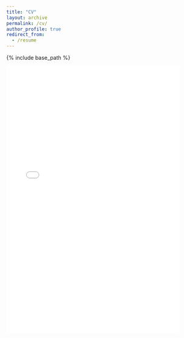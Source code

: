 ```yaml
---
title: "CV"
layout: archive
permalink: /cv/
author_profile: true
redirect_from:
  - /resume
---
```


{% include base_path %}

<iframe
    src="{{ site.baseurl }}/assets/pdfviewer/web/viewer.html?file={{ site.url | cgi_escape }}/files/cv/cv.pdf#pagemode=none"
    width="90%"
    height="700vh"
    style="border: none;" />
